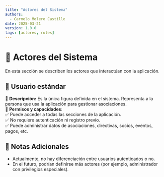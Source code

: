 ```yaml
---
title: "Actores del Sistema"
authors:
  - Carmelo Molero Castillo
date: 2025-03-21
version: 1.0.0
tags: [actores, roles]
---
```


# 👥 Actores del Sistema  

En esta sección se describen los actores que interactúan con la aplicación.

## **🔹 Usuario estándar**
📌 **Descripción:** Es la única figura definida en el sistema. Representa a la persona que usa la aplicación para gestionar asociaciones.  
📌 **Permisos y capacidades:**  
✅ Puede acceder a todas las secciones de la aplicación.  
✅ No requiere autenticación ni registro previo.  
✅ Puede administrar datos de asociaciones, directivas, socios, eventos, pagos, etc.  

## **📝 Notas Adicionales**
- Actualmente, no hay diferenciación entre usuarios autenticados o no.  
- En el futuro, podrían definirse más actores (por ejemplo, administrador con privilegios especiales).  
